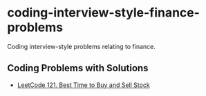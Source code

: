 # coding-interview-style-finance-problems
Coding interview-style problems relating to finance.

## Coding Problems with Solutions

- [LeetCode 121. Best Time to Buy and Sell Stock](https://github.com/engineerinvestor/coding-interview-style-finance-problems/blob/main/LeetCode_121_Best_Time_to_Buy_and_Sell_Stock.ipynb)
